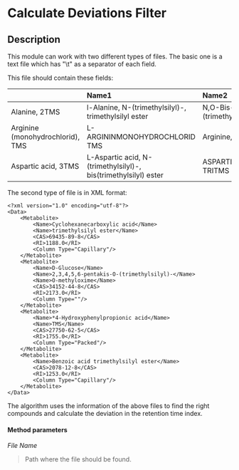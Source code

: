 # Calculate Deviations Filter #

## Description ##

This module can work with two different types of files. The basic one is a text file which has "\t" as a separator of each field.

This file should contain these fields:

|  | Name1 | Name2 | Name3 | Name4 | RT | RI |
|:-|:------|:------|:------|:------|:---|:---|
|Alanine, 2TMS|l-Alanine, N-(trimethylsilyl)-, trimethylsilyl ester|N,O-Bis-(trimethylsilyl)alanine|Alanine, 2TMS|       |400 , 1.35|1117,7|
|Arginine (monohydrochlorid), TMS|L-ARGININMONOHYDROCHLORID TMS|Arginine, TMS|       |       |1005 , 1.78|1634,8|
|Aspartic acid, 3TMS|L-Aspartic acid, N-(trimethylsilyl)-, bis(trimethylsilyl) ester|ASPARTIC ACID-TRITMS|N,N,o'-Tris-(trimethylsilyl)aspartic acid|Aspartic acid, 3TMS|900 , 1.69|1539,9|

The second type of file is in XML format:

```
<?xml version="1.0" encoding="utf-8"?>
<Data>
    <Metabolite>
        <Name>Cyclohexanecarboxylic acid</Name>
        <Name>trimethylsilyl ester</Name>
        <CAS>69435-89-8</CAS>
        <RI>1188.0</RI>
        <Column Type="Capillary"/>
    </Metabolite>
    <Metabolite>
        <Name>D-Glucose</Name>
        <Name>2,3,4,5,6-pentakis-O-(trimethylsilyl)-</Name>
        <Name>O-methyloxime</Name>
        <CAS>34152-44-8</CAS>
        <RI>2173.0</RI>
        <Column Type=""/>
    </Metabolite>
    <Metabolite>
        <Name>*4-Hydroxyphenylpropionic acid</Name>
        <Name>TMS</Name>
        <CAS>27750-62-5</CAS>
        <RI>1755.0</RI>
        <Column Type="Packed"/>
    </Metabolite>
    <Metabolite>
        <Name>Benzoic acid trimethylsilyl ester</Name>
        <CAS>2078-12-8</CAS>
        <RI>1253.0</RI>
        <Column Type="Capillary"/>
    </Metabolite>
</Data>
```

The algorithm uses the information of the above files to find the right compounds and calculate the deviation in the retention time index.

#### Method parameters ####

_File Name_
> Path where the file should be found.